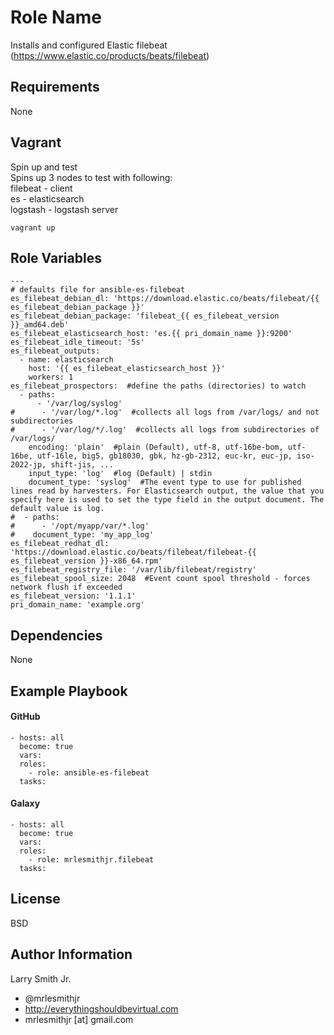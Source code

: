 Role Name
=========

Installs and configured Elastic filebeat (https://www.elastic.co/products/beats/filebeat)

Requirements
------------

None

Vagrant
-------
Spin up and test  
Spins up 3 nodes to test with following:  
filebeat  - client  
es  - elasticsearch  
logstash  - logstash server  
````
vagrant up
````

Role Variables
--------------

````
---
# defaults file for ansible-es-filebeat
es_filebeat_debian_dl: 'https://download.elastic.co/beats/filebeat/{{ es_filebeat_debian_package }}'
es_filebeat_debian_package: 'filebeat_{{ es_filebeat_version }}_amd64.deb'
es_filebeat_elasticsearch_host: 'es.{{ pri_domain_name }}:9200'
es_filebeat_idle_timeout: '5s'
es_filebeat_outputs:
  - name: elasticsearch
    host: '{{ es_filebeat_elasticsearch_host }}'
    workers: 1
es_filebeat_prospectors:  #define the paths (directories) to watch
  - paths:
      - '/var/log/syslog'
#      - '/var/log/*.log'  #collects all logs from /var/logs/ and not subdirectories
#      - '/var/log/*/.log'  #collects all logs from subdirectories of /var/logs/
    encoding: 'plain'  #plain (Default), utf-8, utf-16be-bom, utf-16be, utf-16le, big5, gb18030, gbk, hz-gb-2312, euc-kr, euc-jp, iso-2022-jp, shift-jis, ...
    input_type: 'log'  #log (Default) | stdin
    document_type: 'syslog'  #The event type to use for published lines read by harvesters. For Elasticsearch output, the value that you specify here is used to set the type field in the output document. The default value is log.
#  - paths:
#      - '/opt/myapp/var/*.log'
#    document_type: 'my_app_log'    
es_filebeat_redhat_dl: 'https://download.elastic.co/beats/filebeat/filebeat-{{ es_filebeat_version }}-x86_64.rpm'
es_filebeat_registry_file: '/var/lib/filebeat/registry'
es_filebeat_spool_size: 2048  #Event count spool threshold - forces network flush if exceeded
es_filebeat_version: '1.1.1'
pri_domain_name: 'example.org'
````

Dependencies
------------

None

Example Playbook
----------------

#### GitHub
````
- hosts: all
  become: true
  vars:
  roles:
    - role: ansible-es-filebeat
  tasks:
````
#### Galaxy
````
- hosts: all
  become: true
  vars:
  roles:
    - role: mrlesmithjr.filebeat
  tasks:
````

License
-------

BSD

Author Information
------------------

Larry Smith Jr.
- @mrlesmithjr
- http://everythingshouldbevirtual.com
- mrlesmithjr [at] gmail.com
